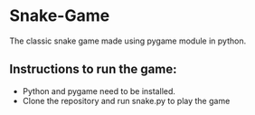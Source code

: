 # Snake-Game

The classic snake game made using pygame module in python.

## Instructions to run the game:
- Python and pygame need to be installed.
- Clone the repository and run snake.py to play the game
